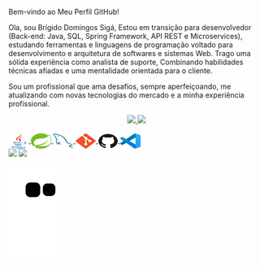 Bem-vindo ao Meu Perfil GitHub!

Ola, sou Brígido Domingos Sigá, Estou em transição para desenvolvedor (Back-end: Java, SQL, Spring Framework, API REST e Microservices), estudando ferramentas e linguagens de programação voltado para desenvolvimento e arquitetura de softwares e sistemas Web. Trago uma sólida experiência como analista de suporte, Combinando habilidades técnicas afiadas e uma mentalidade orientada para o cliente.

Sou um profissional que ama desafios, sempre aperfeiçoando, me atualizando com novas tecnologias do mercado e a minha experiência profissional.

<div align="center">
  <a href="https://github.com/BrigidoDsiga">
  <img height="180em" src="https://github-readme-stats.vercel.app/api?username=BrigidoDsiga&show_icons=true&theme=blue-green&include_all_commits=true&count_private=true"/>
  <img height="180em" src="https://github-readme-stats.vercel.app/api/top-langs/?username=BrigidoDsiga&layout=compact&langs_count=7&theme=chartreuse-dark"/>
</div>
 <div style="display: inline_block"><br>
  <img align="center" alt="Brigido-Java" height="30" width="40" src="https://raw.githubusercontent.com/devicons/devicon/master/icons/java/java-original.svg"> 
   <img align="center" alt="Spring" height="30" width="40" src="https://raw.githubusercontent.com/devicons/devicon/master/icons/spring/spring-original.svg">
  <img align="center" alt="SQL" height="30" width="40" src="https://raw.githubusercontent.com/devicons/devicon/master/icons/mysql/mysql-original.svg">
  <img align="center" alt="Brigido-Git" height="30" width="40" src="https://raw.githubusercontent.com/devicons/devicon/master/icons/git/git-original.svg">
  <img align="center" alt="Brigido-Github" height="30" width="40" src="https://raw.githubusercontent.com/devicons/devicon/master/icons/github/github-original.svg"> 
   <img align="center" alt="VSCode" height="30" width="40" src="https://raw.githubusercontent.com/devicons/devicon/master/icons/vscode/vscode-original.svg">
</div>
 
<div> 
   <a href = "mailto:brigidosiga@gmail.com"><img src="https://img.shields.io/badge/-Gmail-%23333?style=for-the-badge&logo=gmail&logoColor=white" target="_blank"></a>
  <a href="https://www.linkedin.com/in/br%C3%ADgido-siga-b70a1717a" target="_blank"><img src="https://img.shields.io/badge/-LinkedIn-%230077B5?style=for-the-badge&logo=linkedin&logoColor=white" target="_blank"></a> 
  
  ![Snake animation](https://github.com/rafaballerini/rafaballerini/blob/output/github-contribution-grid-snake.svg)
  
</div>

